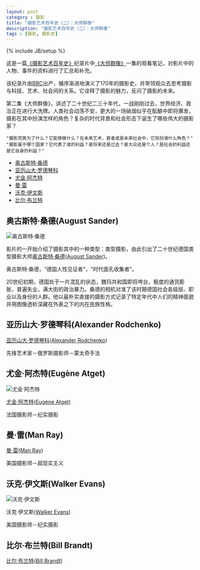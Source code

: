 ```yaml
---
layout: post
category : 摄影
title: "摄影艺术百年史（二）：大师群像"
description: "摄影艺术百年史（二）：大师群像"
tags : [摄影, 摄影史]
---
```

{% include JB/setup %}

这是一篇[《摄影艺术百年史》](http://movie.douban.com/subject/4154964/)纪录片中[《大师群像》](http://v.youku.com/v_show/id_XNDcyMTUzMjI4.html)一集的观看笔记，对影片中的人物、事件的资料进行了汇总和补充。

该纪录片由[BBC](http://baike.baidu.com/view/60739.htm)出产，循序渐进地演义了170年的摄影史，并带领观众去思考摄影与科技、艺术、社会间的关系。它诠释了摄影的魅力，反问了摄影的未来。

第二集《大师群像》，讲述了二十世纪二三十年代，一战刚刚过去，世界经济、政治正在进行大洗牌。人类社会动荡不安，更大的一场硝烟似乎在酝酿中即将爆发，摄影在其中扮演怎样的角色？复杂的时代背景和社会形态下诞生了哪些伟大的摄影家？

    "摄影究竟为了什么？它能够做什么？在未来艺术，甚者或是未来社会中，它将扮演什么角色？"
    "摄影属于哪个国家？它代表了谁的利益？是将来还是过去？是大众还是个人？是社会的利益还是它自身的利益？"

* [奥古斯特·桑德](./#august-sander) 
* [亚历山大·罗德琴科](./#alexander-rodchenko)
* [尤金·阿杰特](./#atget)
* [曼·雷](./#man-ray)
* [沃克·伊文斯](./#walker-evans)
* [比尔·布兰特](./#bill-brandt)

<h2 id="august-sander">奥古斯特·桑德(August Sander)</h2>

![奥古斯特·桑德](http://gtms04.alicdn.com/tps/i4/TB1h1WCHXXXXXa8XpXX6WBCTXXX-200-288.jpg)

影片的一开始介绍了摄影其中的一种类型：类型摄影，由此引出了二十世纪德国类型摄影大师[奥古斯特·桑德](http://baike.baidu.com/view/157695.htm)([August Sander](http://en.wikipedia.org/wiki/August_Sander))。

奥古斯特·桑德，“德国人性见证者"，"时代面孔收集者"。

20世纪初期，德国处于一片混乱的状态，魏玛共和国即将垮台，极度的通货膨胀，普遍失业，满大街的政治暴力。桑德的相机对准了该时期德国社会各级层、职业以及身份的人群。他以最朴实直接的摄影方式记录了特定年代中人们的精神面貌并用图像透析深藏在外表之下的内在民族性格。

<h2 id="alexander-rodchenko">亚历山大·罗德琴科(Alexander Rodchenko)</h2>

[亚历山大·罗德琴科](http://baike.baidu.com/view/302248.htm)([Alexander Rodchenko](http://en.wikipedia.org/wiki/Alexander_Rodchenko))

先锋艺术家－俄罗斯摄影师－蒙太奇手法

<h2 id="atget">尤金·阿杰特(Eugène Atget)</h2>

![尤金·阿杰特](http://gtms02.alicdn.com/tps/i2/TB1ViyBHXXXXXb4XpXXXjFuTXXX-200-250.jpg)

[尤金·阿杰特](http://baike.baidu.com/view/3269431.htm)([Eugène Atget](http://en.wikipedia.org/wiki/Eug%C3%A8ne_Atget))

法国摄影师－纪实摄影

<h2 id="man-ray">曼·雷(Man Ray)</h2>

[曼·雷](http://baike.baidu.com/view/3269406.htm)([Man Ray](http://en.wikipedia.org/wiki/Man_Ray))

美国摄影师－超现实主义

<h2 id="walker-evans">沃克·伊文斯(Walker Evans)</h2>

![沃克·伊文斯](http://gtms01.alicdn.com/tps/i1/TB1xLyDHXXXXXXZXpXX3dpfTXXX-200-133.jpg)

沃克·伊文斯([Walker Evans](http://en.wikipedia.org/wiki/Walker_Evans))

美国摄影师－纪实摄影

<h2 id="bill-brandt">比尔·布兰特(Bill Brandt)</h2>

[比尔·布兰特](http://baike.baidu.com/view/4552788.htm)([Bill Brandt](http://en.wikipedia.org/wiki/Bill_Brandt))

